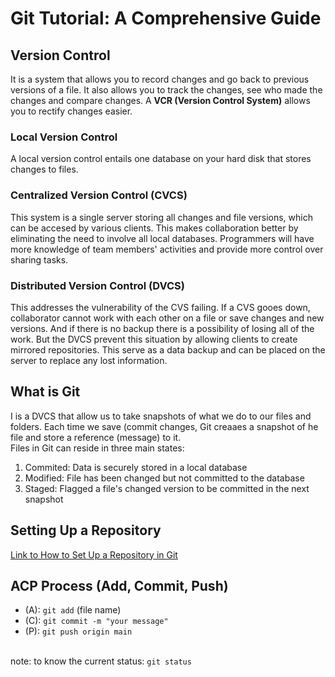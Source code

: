 # Git Tutorial: A Comprehensive Guide

## Version Control 
It is a system that allows you to record changes and go back to previous versions of a file. It also allows you to track the changes, see who made the changes and compare changes. A **VCR (Version Control System)** allows you to rectify changes easier. 

### Local Version Control 
A local version control entails one database on your hard disk that stores changes to files. 

### Centralized Version Control (CVCS)
This system is a single server storing all changes and file versions, which can be accesed by various clients. This makes collaboration better by eliminating the need to involve all local databases. Programmers will have more knowledge of team members' activities and provide more control over sharing tasks. 

### Distributed Version Control (DVCS)
This addresses the vulnerability of the CVS failing. If a CVS gooes down, collaborator cannot work with each other on a file or save changes and new versions. And if there is no backup there is a possibility of losing all of the work. But the DVCS prevent this situation by allowing clients to create mirrored repositories. This serve as a data backup and can be placed on the server to replace any lost information.

## What is Git 
I is a DVCS that allow us to take snapshots of what we do to our files and folders. Each time we save (commit changes, Git creaaes a snapshot of he file and store a reference (message) to it.
<br> Files in Git can reside in three main states:
1. Commited: Data is securely stored in a local database
2. Modified: File has been changed but not committed to the database 
3. Staged: Flagged a file's changed version to be committed in the next snapshot

## Setting Up a Repository
[Link to How to Set Up a Repository in Git](https://blog.udemy.com/git-tutorial-a-comprehensive-guide/)

## ACP Process (Add, Commit, Push) 
- (A): `git add` (file name)
- (C): `git commit -m "your message"`
- (P): `git push origin main`

<br> note: to know the current status: `git status`
